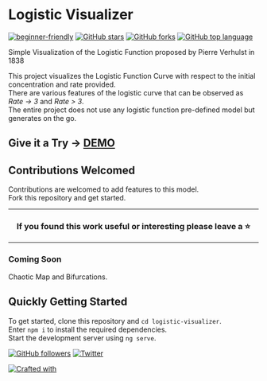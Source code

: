 # Logistic Visualizer

[![beginner-friendly](https://img.shields.io/badge/first--timers--only-friendly-tomato.svg?style=flat&logo=git)](https://github.com/dipan29/Logistic-Visualizer/issues) [![GitHub stars](https://img.shields.io/github/stars/AnjaliSharma1234/COVID19-Tracker.svg?logo=github)](https://github.com/dipan29/Logistic-Visualizer/stargazers) [![GitHub forks](https://img.shields.io/github/forks/dipan29/Logistic-Visualizer.svg?logo=github&color=teal)](https://github.com/dipan29/Logistic-Visualizer/network) [![GitHub top language](https://img.shields.io/github/languages/top/dipan29/Logistic-Visualizer?color=yellow&logo=typescript)](https://github.com/dipan29/Logistic-Visualizer/)

Simple Visualization of the Logistic Function proposed by Pierre Verhulst in 1838  

This project visualizes the Logistic Function Curve with respect to the initial concentration and rate provided.  
There are various features of the logistic curve that can be observed as *Rate -> 3* and *Rate > 3*.  
The entire project does not use any logistic function pre-defined model but generates on the go. 

## Give it a Try -> [DEMO](https://logistic-visualizer.netlify.app/)

## Contributions Welcomed

Contributions are welcomed to add features to this model.  
Fork this repository and get started.  

<hr />
<h3 align="center">If you found this work useful or interesting please leave a ⭐</h3>
<hr />

### Coming Soon

Chaotic Map and Bifurcations.


## Quickly Getting Started

To get started, clone this repository and ``cd logistic-visualizer``.  
Enter ``npm i`` to install the required dependencies.  
Start the development server using ``ng serve``.  

[![GitHub followers](https://img.shields.io/github/followers/dipan29.svg?label=Follow%20@dipanr29&style=social)](https://github.com/dipan29/) [![Twitter](https://img.shields.io/twitter/follow/dipanr29?style=social)](https://twitter.com/dipanr29) 

[![Crafted with ](https://forthebadge.com/images/badges/built-with-love.svg)](https://github.com/dipan29/)
